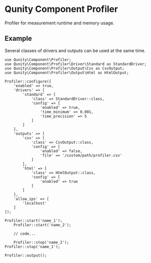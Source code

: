 Qunity Component Profiler
=========================

Profiler for measurement runtime and memory usage.

Example
-------

Several classes of drivers and outputs can be used at the same time.

```
use Qunity\Component\Profiler;
use Qunity\Component\Profiler\Driver\Standard as StandardDriver;
use Qunity\Component\Profiler\Output\Csv as CsvOutput;
use Qunity\Component\Profiler\Output\Html as HtmlOutput;

Profiler::configure([
    'enabled' => true,
    'drivers' => [
        'standard' => [
            'class' => StandardDriver::class,
            'config' => [
                'enabled' => true,
                'time_minimum' => 0.001,
                'time_precision' => 5
            ]
        ]
    ],
    'outputs' => [
        'csv' => [
            'class' => CsvOutput::class,
            'config' => [
                'enabled' => false,
                'file' => '/custom/path/profiler.csv'
            ]
        ],
        'html' => [
            'class' => HtmlOutput::class,
            'config' => [
                'enabled' => true
            ]
        ]
    ],
    'allow_ips' => [
        'localhost'
    ]
]);

Profiler::start('name_1');
    Profiler::start('name_2');
    
    // code...
    
    Profiler::stop('name_2');
Profiler::stop('name_1');

Profiler::output();
```
